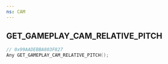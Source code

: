 ```yaml
---
ns: CAM
---
```

## GET_GAMEPLAY_CAM_RELATIVE_PITCH

```c
// 0x99AADEBBA803F827
Any GET_GAMEPLAY_CAM_RELATIVE_PITCH();
```

